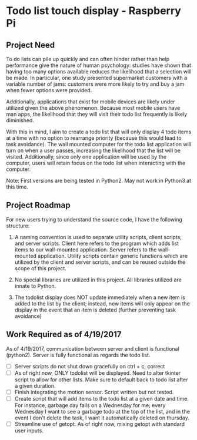 # Todo list touch display - Raspberry Pi

## Project Need

To do lists can pile up quickly and can often hinder rather than help performance give the nature of human psychology: studies have shown that having too many options available reduces the likelihood that a selection will be made.  In particular, one study presented supermarket customers with a variable number of jams: customers were more likely to try and buy a jam when fewer options were provided.

Additionally, applications that exist for mobile devices are likely under utilized given the above phenomenon.  Because most mobile users have man apps, the likelihood that they will visit their todo list frequently is likely diminished.

With this in mind, I aim to create a todo list that will only display 4 todo items at a time with no option to rearrange priority (because this would lead to task avoidance).  The wall mounted computer for the todo list application will turn on when a user passes, increasing the likelihood that the list will be visited.  Additionally, since only one application will be used by the computer, users will retain focus on the todo list when interacting with the computer.  

Note: First versions are being tested in Python2.  May not work in Python3 at this time.

## Project Roadmap

For new users trying to understand the source code, I have the following structure:

1. A naming convention is used to separate utility scripts, client scripts, and server scripts.  Client here refers to the program which adds list items to our wall-mounted application.  Server refers to the wall-mounted application.  Utility scripts contain generic functions which are utilized by the client and server scripts, and can be reused outside the scope of this project.

2. No special libraries are utilized in this project.  All libraries utilized are innate to Python.

3. The todolist display does NOT update immediately when a new item is added to the list by the client; instead, new items will only appear on the display in the event that an item is deleted (further preventing task avoidance)


## Work Required as of 4/19/2017

As of 4/19/2017, communication between server and client is functional (python2).  Server is fully functional as regards the todo list.  

- [ ] Server scripts do not shut down gracefully on ctrl + c, correct
- [ ] As of right now, ONLY todolist will be displayed. Need to alter tkinter script to allow for other lists.  Make sure to default back to todo list after a given duration.
- [ ] Finish integrating the motion sensor.  Script written but not tested.
- [ ] Create script that will add items to the todo list at a given date and time.  For instance, garbage day falls on a Wednesday for me; every Wednesday I want to see a garbage todo at the top of the list, and in the event I don't delete the task, I want it automatically deleted on thursday.
- [ ] Streamline use of getopt.  As of right now, mixing getopt with standard user inputs.
